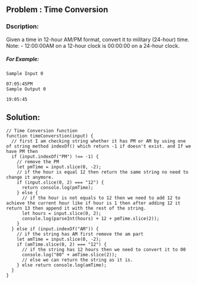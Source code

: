 ## Problem : Time Conversion

### Dscription:

Given a time in 12-hour AM/PM format, convert it to military (24-hour) time.
Note: - 12:00:00AM on a 12-hour clock is 00:00:00 on a 24-hour clock.

##### For Example:

```
Sample Input 0

07:05:45PM
Sample Output 0

19:05:45

```

## Solution:

```
// Time Conversion function
function timeConverstion(input) {
  // first I am checking string whether it has PM or AM by using one of string method indexOf() which return -1 if doesn't exist. and If we have PM then
  if (input.indexOf("PM") !== -1) {
    // remove the PM
    let pmTime = input.slice(0, -2);
    // if the hour is equal 12 then return the same string no need to change it anymore.
    if (input.slice(0, 2) === "12") {
      return console.log(pmTime);
    } else {
      // if the hour is not equals to 12 then we need to add 12 to achieve the current hour like if hour is 1 then after adding 12 it return 13 then append it with the rest of the string.
      let hours = input.slice(0, 2);
      console.log(parseInt(hours) + 12 + pmTime.slice(2));
    }
  } else if (input.indexOf("AM")) {
    // if the string has AM first remove the am part
    let amTime = input.slice(0, -2);
    if (amTime.slice(0, 2) === "12") {
      // if the string has 12 hours then we need to convert it to 00
      console.log("00" + amTime.slice(2));
      // else we can return the string as it is.
    } else return console.log(amTime);
  }
}
```
